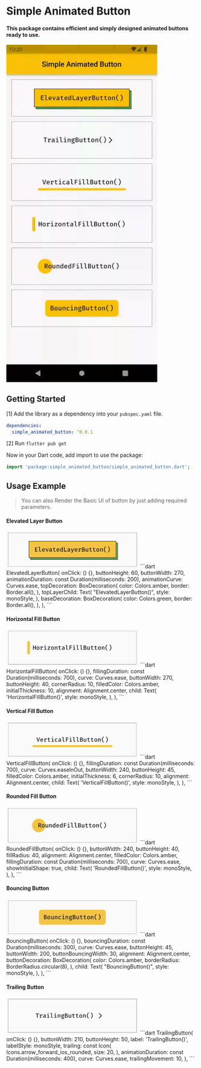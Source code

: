 # Simple Animated Button

#### This package contains efficient and simply designed animated buttons ready to use.

<img src="https://github.com/NachiketGohil/simple_animated_button/blob/03f111358480a8f0cc781a572e659aa6db5f9583/example/screenshots/simple_animated_button.gif"  width="400" alt="package preview">

## Getting Started

[1] Add the library as a dependency into your `pubspec.yaml` file.

```yaml
dependencies:
  simple_animated_button: ^0.0.1
```

[2] Run `flutter pub get`

Now in your Dart code, add import to use the package:

```dart
import 'package:simple_animated_button/simple_animated_button.dart';
```

## Usage Example

> You can also Render the Basic UI of button by just adding required parameters.

#### Elevated Layer Button
<img src="https://github.com/NachiketGohil/simple_animated_button/blob/03f111358480a8f0cc781a572e659aa6db5f9583/example/screenshots/elevated.png" width="350" alt="elevated layer button preview">
```dart
    ElevatedLayerButton(
      onClick: () {},
      buttonHeight: 60,
      buttonWidth: 270,
      animationDuration: const Duration(milliseconds: 200),
      animationCurve: Curves.ease,
      topDecoration: BoxDecoration(  
        color: Colors.amber,  
        border: Border.all(),  
      ),
      topLayerChild: Text(  
        "ElevatedLayerButton()",  
        style: monoStyle,  
      ),
      baseDecoration: BoxDecoration(  
        color: Colors.green,  
        border: Border.all(),  
      ),  
    ),
```

#### Horizontal Fill Button
<img src="https://github.com/NachiketGohil/simple_animated_button/blob/03f111358480a8f0cc781a572e659aa6db5f9583/example/screenshots/horizontal.png" width="350" alt="horizontal fill button preview">
```dart
HorizontalFillButton(  
  onClick: () {},  
  fillingDuration: const Duration(milliseconds: 700),  
  curve: Curves.ease,  
  buttonWidth: 270,  
  buttonHeight: 40,  
  cornerRadius: 10,  
  filledColor: Colors.amber,  
  initialThickness: 10,  
  alignment: Alignment.center,  
  child: Text(  
    'HorizontalFillButton()',  
    style: monoStyle,  
  ),  
),
```

#### Vertical Fill Button
<img src="https://github.com/NachiketGohil/simple_animated_button/blob/03f111358480a8f0cc781a572e659aa6db5f9583/example/screenshots/vertical.png" width="350" alt="vertical fill button preview">
```dart
VerticalFillButton(  
  onClick: () {},  
  fillingDuration: const Duration(milliseconds: 700),  
  curve: Curves.easeInOut,  
  buttonWidth: 240,  
  buttonHeight: 45,  
  filledColor: Colors.amber,  
  initialThickness: 6,  
  cornerRadius: 10,  
  alignment: Alignment.center,  
  child: Text(  
    'VerticalFillButton()',  
    style: monoStyle,  
  ),  
),
```

#### Rounded Fill Button
<img src="https://github.com/NachiketGohil/simple_animated_button/blob/03f111358480a8f0cc781a572e659aa6db5f9583/example/screenshots/rounded.png" width="350" alt="rouded fill button preview">
```dart
RoundedFillButton(  
  onClick: () {},  
  buttonWidth: 240,  
  buttonHeight: 40,  
  fillRadius: 40,  
  alignment: Alignment.center,  
  filledColor: Colors.amber,  
  fillingDuration: const Duration(milliseconds: 700),  
  curve: Curves.ease,  
  showInitialShape: true,  
  child: Text(  
    'RoundedFillButton()',  
    style: monoStyle,  
  ),  
),
```

#### Bouncing Button
<img src="https://github.com/NachiketGohil/simple_animated_button/blob/03f111358480a8f0cc781a572e659aa6db5f9583/example/screenshots/bounce.png" width="350" alt="bouncing button preview">
```dart
BouncingButton(  
  onClick: () {},  
  bouncingDuration: const Duration(milliseconds: 300),  
  curve: Curves.ease,  
  buttonHeight: 45,  
  buttonWidth: 200,  
  buttonBouncingWidth: 30,  
  alignment: Alignment.center,  
  buttonDecoration: BoxDecoration(  
    color: Colors.amber,  
    borderRadius: BorderRadius.circular(8),  
  ),  
  child: Text(  
    "BouncingButton()",  
    style: monoStyle,  
  ),  
),
```

#### Trailing Button
<img src="https://github.com/NachiketGohil/simple_animated_button/blob/03f111358480a8f0cc781a572e659aa6db5f9583/example/screenshots/trailing.png" width="350" alt="trailing button preview">
```dart
TrailingButton(  
  onClick: () {},  
  buttonWidth: 210,  
  buttonHeight: 50,  
  label: 'TrailingButton()',  
  labelStyle: monoStyle,  
  trailing: const Icon(  
    Icons.arrow_forward_ios_rounded,  
    size: 20,  
  ),  
  animationDuration: const Duration(milliseconds: 400),  
  curve: Curves.ease,  
  trailingMovement: 10,  
),
```
